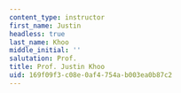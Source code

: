 ```yaml
---
content_type: instructor
first_name: Justin
headless: true
last_name: Khoo
middle_initial: ''
salutation: Prof.
title: Prof. Justin Khoo
uid: 169f09f3-c08e-0af4-754a-b003ea0b87c2
---
```

